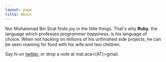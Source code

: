 ```yaml
---
layout: page
title: About
---
```


Nur Muhammad Bin Sirat finds joy in the little things. That's why **Ruby**, the language which professes *programmer happiness*, is his language of choice. When not hacking on millions of his unfinished side projects, he can be seen roaming for food with his wife and two children.

Say hi on [twitter](https://twitter.com/geekmat), or drop a note at mat.ace<(AT)>gmail.
